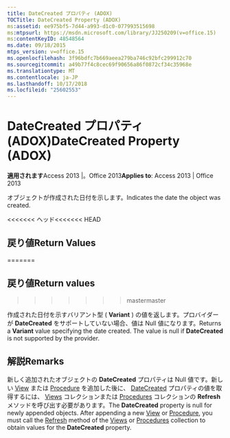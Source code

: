```yaml
---
title: DateCreated プロパティ (ADOX)
TOCTitle: DateCreated Property (ADOX)
ms:assetid: ee975bf5-7d44-a993-d1c0-077993515698
ms:mtpsurl: https://msdn.microsoft.com/library/JJ250209(v=office.15)
ms:contentKeyID: 48548564
ms.date: 09/18/2015
mtps_version: v=office.15
ms.openlocfilehash: 3f96bdfc7b669aeea279ba746c92bfc299912c70
ms.sourcegitcommit: a49b77f4c8cec69f90656a86f0872cf34c35968e
ms.translationtype: MT
ms.contentlocale: ja-JP
ms.lasthandoff: 10/17/2018
ms.locfileid: "25602553"
---
```

# <a name="datecreated-property-adox"></a><span data-ttu-id="9a04b-102">DateCreated プロパティ (ADOX)</span><span class="sxs-lookup"><span data-stu-id="9a04b-102">DateCreated Property (ADOX)</span></span>


<span data-ttu-id="9a04b-103">**適用されます**Access 2013 |。Office 2013</span><span class="sxs-lookup"><span data-stu-id="9a04b-103">**Applies to**: Access 2013 | Office 2013</span></span>

<span data-ttu-id="9a04b-104">オブジェクトが作成された日付を示します。</span><span class="sxs-lookup"><span data-stu-id="9a04b-104">Indicates the date the object was created.</span></span>

<span data-ttu-id="9a04b-105"><<<<<<< ヘッド</span><span class="sxs-lookup"><span data-stu-id="9a04b-105"><<<<<<< HEAD</span></span>
## <a name="return-values"></a><span data-ttu-id="9a04b-106">戻り値</span><span class="sxs-lookup"><span data-stu-id="9a04b-106">Return Values</span></span>
=======
## <a name="return-values"></a><span data-ttu-id="9a04b-107">戻り値</span><span class="sxs-lookup"><span data-stu-id="9a04b-107">Return values</span></span>
>>>>>>> <span data-ttu-id="9a04b-108">master</span><span class="sxs-lookup"><span data-stu-id="9a04b-108">master</span></span>

<span data-ttu-id="9a04b-p101">作成された日付を示すバリアント型 ( **Variant** ) の値を返します。プロバイダーが **DateCreated** をサポートしていない場合、値は Null 値になります。</span><span class="sxs-lookup"><span data-stu-id="9a04b-p101">Returns a **Variant** value specifying the date created. The value is null if **DateCreated** is not supported by the provider.</span></span>

## <a name="remarks"></a><span data-ttu-id="9a04b-111">解説</span><span class="sxs-lookup"><span data-stu-id="9a04b-111">Remarks</span></span>

<span data-ttu-id="9a04b-p102">新しく追加されたオブジェクトの **DateCreated** プロパティは Null 値です。新しい [View](view-object-adox.md) または [Procedure](procedure-object-adox.md) を追加した後に、 [DateCreated](refresh-method-ado.md) プロパティの値を取得するには、 [Views](views-collection-adox.md) コレクションまたは [Procedures](procedures-collection-adox.md) コレクションの **Refresh** メソッドを呼び出す必要があります。</span><span class="sxs-lookup"><span data-stu-id="9a04b-p102">The **DateCreated** property is null for newly appended objects. After appending a new [View](view-object-adox.md) or [Procedure](procedure-object-adox.md), you must call the [Refresh](refresh-method-ado.md) method of the [Views](views-collection-adox.md) or [Procedures](procedures-collection-adox.md) collection to obtain values for the **DateCreated** property.</span></span>


